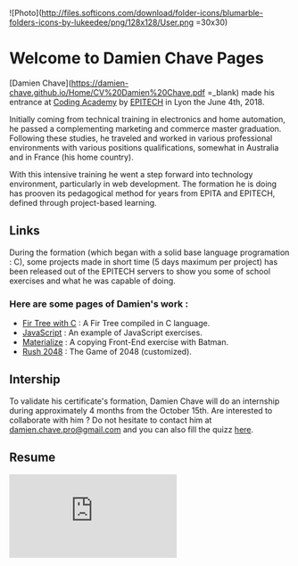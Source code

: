 ![Photo](http://files.softicons.com/download/folder-icons/blumarble-folders-icons-by-lukeedee/png/128x128/User.png =30x30) 
# Welcome to Damien Chave Pages


[Damien Chave](https://damien-chave.github.io/Home/CV%20Damien%20Chave.pdf =_blank) made his entrance at [Coding Academy](http://www.coding-academy.fr/la-formation) by [EPITECH](http://www.epitech.eu/coding-academy.aspx) in Lyon the June 4th, 2018.

Initially coming from technical training in electronics and home automation, he passed a complementing marketing and commerce master graduation. Following these studies, he traveled and worked in various professional environments with various positions qualifications, somewhat in Australia and in France (his home country).

With this intensive training he went a step forward into technology environment, particularly in web development. The formation he is doing has prooven its pedagogical method for years from EPITA and EPITECH, defined through project-based learning.


## Links

During the formation (which began with a solid base language programation : C), some projects made in short time (5 days maximum per project) has been released out of the EPITECH servers to show you some of school exercises and what he was capable of doing.

### Here are some pages of Damien's work :
- [Fir Tree with C](https://damien-chave.github.io/Fir_tree_CA-Epitech/) : A Fir Tree compiled in C language.
- [JavaScript](https://damien-chave.github.io/JavaScript_exercises/) : An example of JavaScript exercises.
- [Materialize](https://damien-chave.github.io/materialize_Batman_exercise/) : A copying Front-End exercise with Batman.
- [Rush 2048](https://damien-chave.github.io/2048_CA-Epitech/) : The Game of 2048 (customized).


## Intership

To validate his certificate's formation, Damien Chave will do an internship during approximately 4 months from the October 15th. 
Are interested to collaborate with him ?
Do not hesitate to contact him at [damien.chave.pro@gmail.com](mailto:damien.chave.pro@gmail.com) and you can also fill the quizz [here](https://docs.google.com/forms/d/e/1FAIpQLSe5XfgPAcuN6r-FDk90TFcjHp_HXorV7jOqLE_VWCqWw3SCug/viewform?usp=sf_link).

## Resume

![CV Damien Chave](https://damien-chave.github.io/Home/CV%20Damien%20Chave.pdf)
